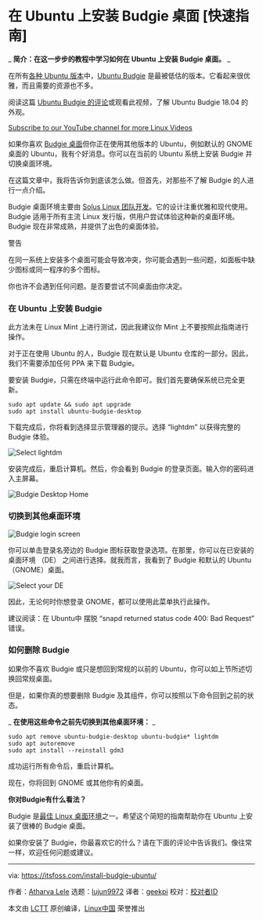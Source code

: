 [#]: collector: (lujun9972)
[#]: translator: (geekpi)
[#]: reviewer: ( )
[#]: publisher: ( )
[#]: url: ( )
[#]: subject: (Installing Budgie Desktop on Ubuntu [Quick Guide])
[#]: via: (https://itsfoss.com/install-budgie-ubuntu/)
[#]: author: (Atharva Lele https://itsfoss.com/author/atharva/)

在 Ubuntu 上安装 Budgie 桌面 [快速指南]
======

_ **简介：在这一步步的教程中学习如何在 Ubuntu 上安装 Budgie 桌面。** _

在所有[各种 Ubuntu 版本][1]中，[Ubuntu Budgie][2] 是最被低估的版本。它看起来很优雅，而且需要的资源也不多。

阅读这篇 [Ubuntu Budgie 的评论][3]或观看此视频，了解 Ubuntu Budgie 18.04 的外观。

[Subscribe to our YouTube channel for more Linux Videos][4]

如果你喜欢 [Budgie 桌面][5]但你正在使用其他版本的 Ubuntu，例如默认的 GNOME 桌面的 Ubuntu，我有个好消息。你可以在当前的 Ubuntu 系统上安装 Budgie 并切换桌面环境。

在这篇文章中，我将告诉你到底该怎么做。但首先，对那些不了解 Budgie 的人进行一点介绍。

Budgie 桌面环境主要由 [Solus Linux 团队开发][6]。它的设计注重优雅和现代使用。Budgie 适用于所有主流 Linux 发行版，供用户尝试体验这种新的桌面环境。Budgie 现在非常成熟，并提供了出色的桌面体验。

警告

在同一系统上安装多个桌面可能会导致冲突，你可能会遇到一些问题，如面板中缺少图标或同一程序的多个图标。

你也许不会遇到任何问题。是否要尝试不同桌面由你决定。

### 在 Ubuntu 上安装 Budgie

此方法未在 Linux Mint 上进行测试，因此我建议你 Mint 上不要按照此指南进行操作。

对于正在使用 Ubuntu 的人，Budgie 现在默认是 Ubuntu 仓库的一部分。因此，我们不需要添加任何 PPA 来下载 Budgie。

要安装 Budgie，只需在终端中运行此命令即可。我们首先要确保系统已完全更新。

```
sudo apt update && sudo apt upgrade
sudo apt install ubuntu-budgie-desktop
```

下载完成后，你将看到选择显示管理器的提示。选择 “lightdm” 以获得完整的 Budgie 体验。

![Select lightdm][7]

安装完成后，重启计算机。然后，你会看到 Budgie 的登录页面。输入你的密码进入主屏幕。

![Budgie Desktop Home][8]

### 切换到其他桌面环境

![Budgie login screen][9]

你可以单击登录名旁边的 Budgie 图标获取登录选项。在那里，你可以在已安装的桌面环境 （DE） 之间进行选择。就我而言，我看到了 Budgie 和默认的 Ubuntu（GNOME）桌面。

![Select your DE][10]

因此，无论何时你想登录 GNOME，都可以使用此菜单执行此操作。

[][11]

建议阅读：在 Ubuntu中 摆脱 “snapd returned status code 400: Bad Request” 错误。

### 如何删除 Budgie

如果你不喜欢 Budgie 或只是想回到常规的以前的 Ubuntu，你可以如上节所述切换回常规桌面。

但是，如果你真的想要删除 Budgie 及其组件，你可以按照以下命令回到之前的状态。

_ **在使用这些命令之前先切换到其他桌面环境：** _

```
sudo apt remove ubuntu-budgie-desktop ubuntu-budgie* lightdm
sudo apt autoremove
sudo apt install --reinstall gdm3
```

成功运行所有命令后，重启计算机。

现在，你将回到 GNOME 或其他你有的桌面。

**你对Budgie有什么看法？**

Budgie 是[最佳 Linux 桌面环境][12]之一。希望这个简短的指南帮助你在 Ubuntu 上安装了很棒的 Budgie 桌面。

如果你安装了 Budgie，你最喜欢它的什么？请在下面的评论中告诉我们。像往常一样，欢迎任何问题或建议。

--------------------------------------------------------------------------------

via: https://itsfoss.com/install-budgie-ubuntu/

作者：[Atharva Lele][a]
选题：[lujun9972][b]
译者：[geekpi](https://github.com/geekpi)
校对：[校对者ID](https://github.com/校对者ID)

本文由 [LCTT](https://github.com/LCTT/TranslateProject) 原创编译，[Linux中国](https://linux.cn/) 荣誉推出

[a]: https://itsfoss.com/author/atharva/
[b]: https://github.com/lujun9972
[1]: https://itsfoss.com/which-ubuntu-install/
[2]: https://ubuntubudgie.org/
[3]: https://itsfoss.com/ubuntu-budgie-18-review/
[4]: https://www.youtube.com/c/itsfoss?sub_confirmation=1
[5]: https://github.com/solus-project/budgie-desktop
[6]: https://getsol.us/home/
[7]: https://i0.wp.com/itsfoss.com/wp-content/uploads/2019/04/budgie_install_select_dm.png?fit=800%2C559&ssl=1
[8]: https://i1.wp.com/itsfoss.com/wp-content/uploads/2019/04/budgie_homescreen.jpg?fit=800%2C500&ssl=1
[9]: https://i2.wp.com/itsfoss.com/wp-content/uploads/2019/04/budgie_install_lockscreen.png?fit=800%2C403&ssl=1
[10]: https://i0.wp.com/itsfoss.com/wp-content/uploads/2019/04/budgie_install_lockscreen_select_de.png?fit=800%2C403&ssl=1
[11]: https://itsfoss.com/snapd-error-ubuntu/
[12]: https://itsfoss.com/best-linux-desktop-environments/
